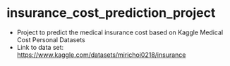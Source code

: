 # insurance_cost_prediction_project

- Project to predict the medical insurance cost based on Kaggle Medical Cost Personal Datasets
- Link to data set: https://www.kaggle.com/datasets/mirichoi0218/insurance

